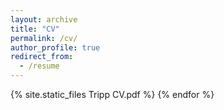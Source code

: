 ```yaml
---
layout: archive
title: "CV"
permalink: /cv/
author_profile: true
redirect_from:
  - /resume
---
```



{% site.static_files Tripp CV.pdf %}
{% endfor %}

